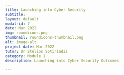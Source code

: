 ```yaml
---
title: Launching into Cyber Security
subtitle: 
layout: default
modal-id: 7
date: Mar 2022
img: roundicons.png
thumbnail: roundicons-thumbnail.png
alt: image-alt
project-date: Mar 2022
tutor: Dr Stelios Sotiriadis
category: Module 1
description: Launching into Cyber Security Outcomes

---
```

